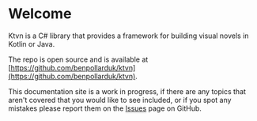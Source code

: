 # Welcome
Ktvn is a C# library that provides a framework for building visual novels in Kotlin or Java.

The repo is open source and is available at [https://github.com/benpollarduk/ktvn](https://github.com/benpollarduk/ktvn).

This documentation site is a work in progress, if there are any topics that aren't covered that you would like to see included, or if you spot any mistakes please report them on the [Issues](https://github.com/benpollarduk/ktvn/issues) page on GitHub.
